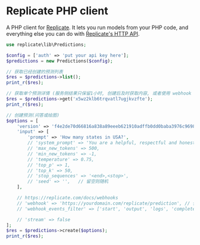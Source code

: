 # Replicate PHP client

A PHP client for [Replicate](https://replicate.com).
It lets you run models from your PHP code,
and everything else you can do with
[Replicate's HTTP API](https://replicate.com/docs/reference/http).

```php
use replicate\lib\Predictions;

$config = ['auth' => 'put your api key here'];
$predictions = new Predictions($config);

// 获取已经创建的预测列表
$res = $predictions->list();
print_r($res);

// 获取单个预测详情 (服务侧结果只保留1小时, 创建后及时获取内容, 或者使用 webhook 接收通知, 将预测结果持久化)
$res = $predictions->get('x5wz2klb6trqvatl7ugjkvzfte');
print_r($res);

// 创建预测(问答或绘图)
$options = [
    'version' => 'f4e2de70d66816a838a89eeeb621910adffb0dd0baba3976c96980970978018d',
    'input' => [
        'prompt' => 'How many states in USA?',
        // 'system_prompt' => 'You are a helpful, respectful and honest assistant.',
        // 'max_new_tokens' => 500,
        // 'min_new_tokens' => -1,
        // 'temperature' => 0.75,
        // 'top_p' => 1,
        // 'top_k' => 50,
        // 'stop_sequences' => '<end>,<stop>',
        // 'seed' => '',   // 留空则随机
    ],

    // https://replicate.com/docs/webhooks
    // 'webhook' => 'https://yourdomain.com/replicate/prediction', // 仅支持 https
    // 'webhook_events_filter' => ['start', 'output', 'logs', 'completed'], // 一般只选择 completed

    // 'stream' => false
];
$res = $predictions->create($options);
print_r($res);
```
